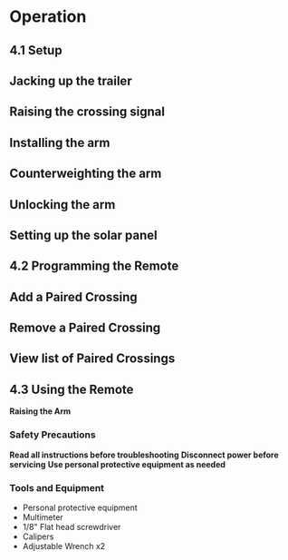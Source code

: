 # Operation
## 4.1 Setup

**Jacking up the trailer**
-
**Raising the crossing signal**
-
**Installing the arm**
-
**Counterweighting the arm**
-
**Unlocking the arm**
-
**Setting up the solar panel**
-

## 4.2 Programming the Remote

**Add a Paired Crossing**
-
**Remove a Paired Crossing**
-
**View list of Paired Crossings**
-

## 4.3 Using the Remote
  
**Raising the Arm**

### Safety Precautions
**Read all instructions before troubleshooting**
**Disconnect power before servicing**
**Use personal protective equipment as needed**

### Tools and Equipment
* Personal protective equipment
* Multimeter
* 1/8" Flat head screwdriver
* Calipers
* Adjustable Wrench x2 

